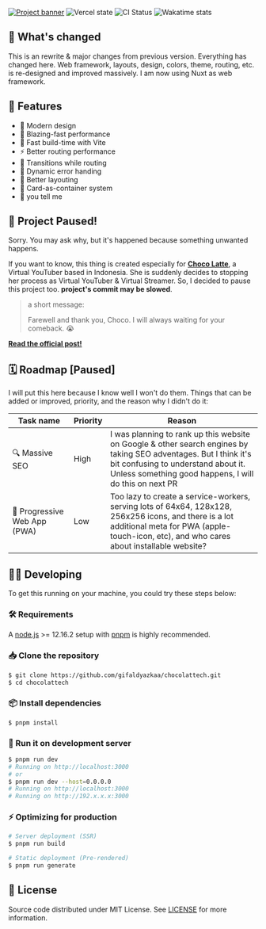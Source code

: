 [![Project banner](https://cdn.upload.systems/uploads/kPyv5ltn.webp)](https://chocolatte.falcxxdev.cyou)
![Vercel state](https://img.shields.io/github/deployments/gifaldyazkaa/chocolattech/Production?label=Vercel&logo=vercel&logoColor=%23000&style=for-the-badge) ![CI Status](https://img.shields.io/github/actions/workflow/status/gifaldyazkaa/chocolattech/lint.yml?label=CI&logo=github-actions&style=for-the-badge) ![Wakatime stats](https://wakatime.com/badge/user/aac434b8-a027-4f92-ac90-e5b2ae48b541/project/73821d0e-fb85-4c7b-9e23-737ab53076e6.svg?style=for-the-badge)

## 🤔 What's changed

This is an rewrite & major changes from previous version. Everything has changed here. Web framework, layouts, design, colors, theme, routing, etc. is re-designed and improved massively. I am now using Nuxt as web framework.

## :gem: Features

-   🎨 Modern design
-   💨 Blazing-fast performance
-   🚀 Fast build-time with Vite
-   ⚡️ Better routing performance
-   🏃️ Transitions while routing
-   🚧 Dynamic error handing
-   🤟 Better layouting
-   🎴 Card-as-container system
-   👀 you tell me

## 🚧 Project Paused!

Sorry. You may ask why, but it's happened because something unwanted happens.

If you want to know, this thing is created especially for [**Choco Latte**](https://youtube.com/@ChocoLatteCh), a Virtual YouTuber based in Indonesia. She is suddenly decides to stopping her process as Virtual YouTuber & Virtual Streamer. So, I decided to pause this project too. **project's commit may be slowed**.

> a short message:
>
> Farewell and thank you, Choco. I will always waiting for your comeback. :sob:

[**Read the official post!**](https://www.facebook.com/catchocolattech/posts/772195144406766)

## 🗓️ Roadmap \[Paused\]

I will put this here because I know well I won't do them. Things that can be added or improved, priority, and the reason why I didn't do it:

| Task name                    | Priority | Reason                                                                                                                                                                                                            |
| ---------------------------- | -------- | ----------------------------------------------------------------------------------------------------------------------------------------------------------------------------------------------------------------- |
| 🔍 Massive SEO               | High     | I was planning to rank up this website on Google & other search engines by taking SEO adventages. But I think it's bit confusing to understand about it. Unless something good happens, I will do this on next PR |
| 📱 Progressive Web App (PWA) | Low      | Too lazy to create a service-workers, serving lots of 64x64, 128x128, 256x256 icons, and there is a lot additional meta for PWA (apple-touch-icon, etc), and who cares about installable website?                 |

## 🧑‍💻️ Developing

To get this running on your machine, you could try these steps below:

### 🛠️ Requirements

A [node.js](https://nodejs.org) >= 12.16.2 setup with [pnpm](https://pnpm.io) is highly recommended.

### 📥️ Clone the repository

```bash
$ git clone https://github.com/gifaldyazkaa/chocolattech.git
$ cd chocolattech
```

### 📦️ Install dependencies

```bash
$ pnpm install
```

### 🏃️ Run it on development server

```bash
$ pnpm run dev
# Running on http://localhost:3000
# or
$ pnpm run dev --host=0.0.0.0
# Running on http://localhost:3000
# Running on http://192.x.x.x:3000
```

### ⚡️ Optimizing for production

```bash
# Server deployment (SSR)
$ pnpm run build

# Static deployment (Pre-rendered)
$ pnpm run generate
```

## 📃️ License

Source code distributed under MIT License. See [LICENSE](./LICENSE) for more information.
